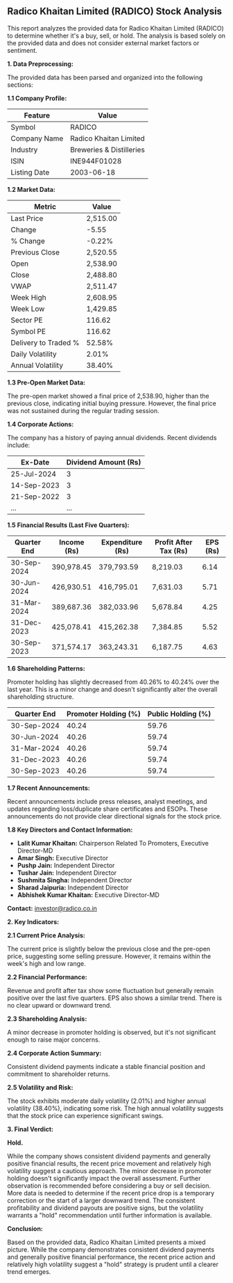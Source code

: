 ## Radico Khaitan Limited (RADICO) Stock Analysis

This report analyzes the provided data for Radico Khaitan Limited (RADICO) to determine whether it's a buy, sell, or hold.  The analysis is based solely on the provided data and does not consider external market factors or sentiment.

**1. Data Preprocessing:**

The provided data has been parsed and organized into the following sections:

**1.1 Company Profile:**

| Feature             | Value                     |
|----------------------|--------------------------|
| Symbol               | RADICO                    |
| Company Name         | Radico Khaitan Limited    |
| Industry             | Breweries & Distilleries |
| ISIN                 | INE944F01028              |
| Listing Date         | 2003-06-18                |


**1.2 Market Data:**

| Metric                | Value      |
|------------------------|------------|
| Last Price             | 2,515.00   |
| Change                 | -5.55      |
| % Change               | -0.22%     |
| Previous Close         | 2,520.55   |
| Open                   | 2,538.90   |
| Close                  | 2,488.80   |
| VWAP                  | 2,511.47   |
| Week High              | 2,608.95   |
| Week Low               | 1,429.85   |
| Sector PE              | 116.62    |
| Symbol PE              | 116.62    |
| Delivery to Traded %  | 52.58%    |
| Daily Volatility       | 2.01%     |
| Annual Volatility      | 38.40%    |


**1.3 Pre-Open Market Data:**

The pre-open market showed a final price of 2,538.90, higher than the previous close, indicating initial buying pressure.  However, the final price was not sustained during the regular trading session.

**1.4 Corporate Actions:**

The company has a history of paying annual dividends.  Recent dividends include:

| Ex-Date     | Dividend Amount (Rs) |
|-------------|-----------------------|
| 25-Jul-2024 | 3                     |
| 14-Sep-2023 | 3                     |
| 21-Sep-2022 | 3                     |
| ...         | ...                   |


**1.5 Financial Results (Last Five Quarters):**

| Quarter End      | Income (Rs)     | Expenditure (Rs) | Profit After Tax (Rs) | EPS (Rs) |
|-----------------|-----------------|--------------------|-----------------------|----------|
| 30-Sep-2024     | 390,978.45      | 379,793.59         | 8,219.03              | 6.14     |
| 30-Jun-2024      | 426,930.51      | 416,795.01         | 7,631.03              | 5.71     |
| 31-Mar-2024      | 389,687.36      | 382,033.96         | 5,678.84              | 4.25     |
| 31-Dec-2023      | 425,078.41      | 415,262.38         | 7,384.85              | 5.52     |
| 30-Sep-2023      | 371,574.17      | 363,243.31         | 6,187.75              | 4.63     |


**1.6 Shareholding Patterns:**

Promoter holding has slightly decreased from 40.26% to 40.24% over the last year.  This is a minor change and doesn't significantly alter the overall shareholding structure.

| Quarter End      | Promoter Holding (%) | Public Holding (%) |
|-----------------|----------------------|--------------------|
| 30-Sep-2024     | 40.24                | 59.76              |
| 30-Jun-2024      | 40.26                | 59.74              |
| 31-Mar-2024      | 40.26                | 59.74              |
| 31-Dec-2023      | 40.26                | 59.74              |
| 30-Sep-2023      | 40.26                | 59.74              |


**1.7 Recent Announcements:**

Recent announcements include press releases, analyst meetings, and updates regarding loss/duplicate share certificates and ESOPs.  These announcements do not provide clear directional signals for the stock price.


**1.8 Key Directors and Contact Information:**

* **Lalit Kumar Khaitan:** Chairperson Related To Promoters, Executive Director-MD
* **Amar Singh:** Executive Director
* **Pushp Jain:** Independent Director
* **Tushar Jain:** Independent Director
* **Sushmita Singha:** Independent Director
* **Sharad Jaipuria:** Independent Director
* **Abhishek Kumar Khaitan:** Executive Director-MD

**Contact:** investor@radico.co.in


**2. Key Indicators:**

**2.1 Current Price Analysis:**

The current price is slightly below the previous close and the pre-open price, suggesting some selling pressure. However, it remains within the week's high and low range.

**2.2 Financial Performance:**

Revenue and profit after tax show some fluctuation but generally remain positive over the last five quarters. EPS also shows a similar trend.  There is no clear upward or downward trend.

**2.3 Shareholding Analysis:**

A minor decrease in promoter holding is observed, but it's not significant enough to raise major concerns.

**2.4 Corporate Action Summary:**

Consistent dividend payments indicate a stable financial position and commitment to shareholder returns.

**2.5 Volatility and Risk:**

The stock exhibits moderate daily volatility (2.01%) and higher annual volatility (38.40%), indicating some risk.  The high annual volatility suggests that the stock price can experience significant swings.

**3. Final Verdict:**

**Hold.**

While the company shows consistent dividend payments and generally positive financial results, the recent price movement and relatively high volatility suggest a cautious approach.  The minor decrease in promoter holding doesn't significantly impact the overall assessment.  Further observation is recommended before considering a buy or sell decision.  More data is needed to determine if the recent price drop is a temporary correction or the start of a larger downward trend.  The consistent profitability and dividend payouts are positive signs, but the volatility warrants a "hold" recommendation until further information is available.

**Conclusion:**

Based on the provided data, Radico Khaitan Limited presents a mixed picture.  While the company demonstrates consistent dividend payments and generally positive financial performance, the recent price action and relatively high volatility suggest a "hold" strategy is prudent until a clearer trend emerges.
